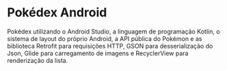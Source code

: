 # Pokédex Android
 Pokédex utilizando o Android Studio, a linguagem de programação Kotlin, o sistema de layout do próprio Android, 
 a API pública do Pokémon e as biblioteca Retrofit para requisições HTTP, GSON para desserialização do Json,
 Glide para carregamento de imagens e RecyclerView para renderização da lista.
